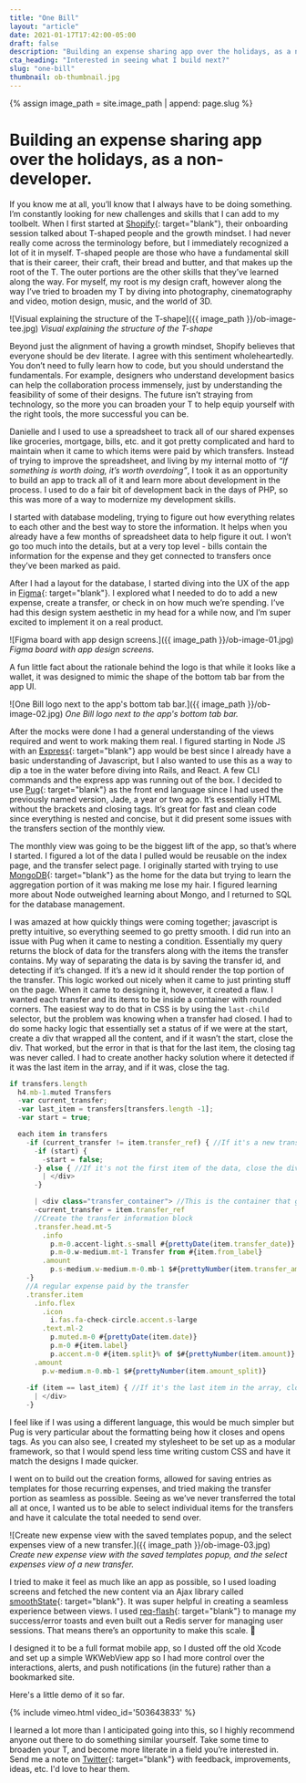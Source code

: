 ```yaml
---
title: "One Bill"
layout: "article"
date: 2021-01-17T17:42:00-05:00
draft: false
description: "Building an expense sharing app over the holidays, as a non-developer."
cta_heading: "Interested in seeing what I build next?"
slug: "one-bill"
thumbnail: ob-thumbnail.jpg
---
```


{% assign image_path = site.image_path | append: page.slug %}

# Building an expense sharing app over the holidays, as a non-developer.

If you know me at all, you’ll know that I always have to be doing something. I’m constantly looking for new challenges and skills that I can add to my toolbelt. When I first started at [Shopify](https://shopify.com){: target="blank"}, their onboarding session talked about T-shaped people and the growth mindset. I had never really come across the terminology before, but I immediately recognized a lot of it in myself. T-shaped people are those who have a fundamental skill that is their career, their craft, their bread and butter, and that makes up the root of the T. The outer portions are the other skills that they’ve learned along the way. For myself, my root is my design craft, however along the way I’ve tried to broaden my T by diving into photography, cinematography and video, motion design, music, and the world of 3D.

![Visual explaining the structure of the T-shape]({{ image_path }}/ob-image-tee.jpg)
_Visual explaining the structure of the T-shape_

Beyond just the alignment of having a growth mindset, Shopify believes that everyone should be dev literate. I agree with this sentiment wholeheartedly. You don’t need to fully learn how to code, but you should understand the fundamentals. For example, designers who understand development basics can help the collaboration process immensely, just by understanding the feasibility of some of their designs. The future isn’t straying from technology, so the more you can broaden your T to help equip yourself with the right tools, the more successful you can be.


Danielle and I used to use a spreadsheet to track all of our shared expenses like groceries, mortgage, bills, etc. and it got pretty complicated and hard to maintain when it came to which items were paid by which transfers. Instead of trying to improve the spreadsheet, and living by my internal motto of _“If something is worth doing, it’s worth overdoing”_, I took it as an opportunity to build an app to track all of it and learn more about development in the process. I used to do a fair bit of development back in the days of PHP, so this was more of a way to modernize my development skills.


I started with database modeling, trying to figure out how everything relates to each other and the best way to store the information. It helps when you already have a few months of spreadsheet data to help figure it out. I won’t go too much into the details, but at a very top level - bills contain the information for the expense and they get connected to transfers once they’ve been marked as paid.

After I had a layout for the database, I started diving into the UX of the app in [Figma](https://www.figma.com/){: target="blank"}. I explored what I needed to do to add a new expense, create a transfer, or check in on how much we’re spending. I’ve had this design system aesthetic in my head for a while now, and I’m super excited to implement it on a real product.

![Figma board with app design screens.]({{ image_path }}/ob-image-01.jpg)
_Figma board with app design screens._

A fun little fact about the rationale behind the logo is that while it looks like a wallet, it was designed to mimic the shape of the bottom tab bar from the app UI.

![One Bill logo next to the app's bottom tab bar.]({{ image_path }}/ob-image-02.jpg)
_One Bill logo next to the app's bottom tab bar._

After the mocks were done I had a general understanding of the views required and went to work making them real. I figured starting in Node JS with an [Express](https://expressjs.com/){: target="blank"} app would be best since I already have a basic understanding of Javascript, but I also wanted to use this as a way to dip a toe in the water before diving into Rails, and React. A few CLI commands and the express app was running out of the box. I decided to use [Pug](https://pugjs.org/api/getting-started.html){: target="blank"} as the front end language since I had used the previously named version, Jade, a year or two ago. It’s essentially HTML without the brackets and closing tags. It’s great for fast and clean code since everything is nested and concise, but it did present some issues with the transfers section of the monthly view.

The monthly view was going to be the biggest lift of the app, so that’s where I started. I figured a lot of the data I pulled would be reusable on the index page, and the transfer select page. I originally started with trying to use [MongoDB](https://www.mongodb.com/){: target="blank"} as the home for the data but trying to learn the aggregation portion of it was making me lose my hair. I figured learning more about Node outweighed learning about Mongo, and I returned to SQL for the database management.

I was amazed at how quickly things were coming together; javascript is pretty intuitive, so everything seemed to go pretty smooth. I did run into an issue with Pug when it came to nesting a condition. Essentially my query returns the block of data for the transfers along with the items the transfer contains. My way of separating the data is by saving the transfer id, and detecting if it’s changed. If it’s a new id it should render the top portion of the transfer. This logic worked out nicely when it came to just printing stuff on the page. When it came to designing it, however, it created a flaw. I wanted each transfer and its items to be inside a container with rounded corners. The easiest way to do that in CSS is by using the `last-child` selector, but the problem was knowing when a transfer had closed. I had to do some hacky logic that essentially set a status of if we were at the start, create a div that wrapped all the content, and if it wasn’t the start, close the div. That worked, but the error in that is that for the last item, the closing tag was never called. I had to create another hacky solution where it detected if it was the last item in the array, and if it was, close the tag. 

```javascript
if transfers.length
  h4.mb-1.muted Transfers
  -var current_transfer;
  -var last_item = transfers[transfers.length -1];
  -var start = true;

  each item in transfers
    -if (current_transfer != item.transfer_ref) { //If it's a new transfer, handle the transfer head block
      -if (start) {
        -start = false;
      -} else { //If it's not the first item of the data, close the div
        | </div>
      -}

      | <div class="transfer_container"> //This is the container that groups each individual transfer together, and allows for rounded corners
      -current_transfer = item.transfer_ref
      //Create the transfer information block
      .transfer.head.mt-5
        .info
          p.m-0.accent-light.s-small #{prettyDate(item.transfer_date)}
          p.m-0.w-medium.mt-1 Transfer from #{item.from_label}
        .amount
          p.s-medium.w-medium.m-0.mb-1 $#{prettyNumber(item.transfer_amount)}
    -}
    //A regular expense paid by the transfer
    .transfer.item
      .info.flex
        .icon
          i.fas.fa-check-circle.accent.s-large
        .text.ml-2
          p.muted.m-0 #{prettyDate(item.date)}
          p.m-0 #{item.label}
          p.accent.m-0 #{item.split}% of $#{prettyNumber(item.amount)}
      .amount
        p.w-medium.m-0.mb-1 $#{prettyNumber(item.amount_split)}
    
    -if (item == last_item) { //If it's the last item in the array, close the div
      | </div>
    -}
```

I feel like if I was using a different language, this would be much simpler but Pug is very particular about the formatting being how it closes and opens tags. As you can also see, I created my stylesheet to be set up as a modular framework, so that I would spend less time writing custom CSS and have it match the designs I made quicker.

I went on to build out the creation forms, allowed for saving entries as templates for those recurring expenses, and tried making the transfer portion as seamless as possible. Seeing as we’ve never transferred the total all at once, I wanted us to be able to select individual items for the transfers and have it calculate the total needed to send over.

![Create new expense view with the saved templates popup, and the select expenses view of a new transfer.]({{ image_path }}/ob-image-03.jpg)
_Create new expense view with the saved templates popup, and the select expenses view of a new transfer._

I tried to make it feel as much like an app as possible, so I used loading screens and fetched the new content via an Ajax library called [smoothState](https://github.com/miguel-perez/smoothState.js/){: target="blank"}. It was super helpful in creating a seamless experience between views. I used [req-flash](https://www.npmjs.com/package/req-flash){: target="blank"} to manage my success/error toasts and even built out a Redis server for managing user sessions. That means there’s an opportunity to make this scale. :eyes:

I designed it to be a full format mobile app, so I dusted off the old Xcode and set up a simple WKWebView app so I had more control over the interactions, alerts, and push notifications (in the future) rather than a bookmarked site.

Here's a little demo of it so far.

{% include vimeo.html video_id='503643833' %}

I learned a lot more than I anticipated going into this, so I highly recommend anyone out there to do something similar yourself. Take some time to broaden your T, and become more literate in a field you’re interested in. Send me a note on [Twitter](https://twitter.com/connellmccarthy){: target="blank"} with feedback, improvements, ideas, etc. I'd love to hear them.
